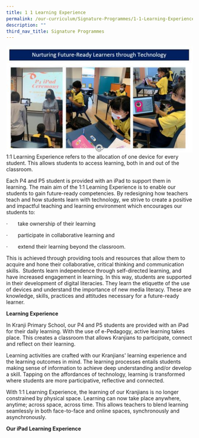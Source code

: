 ```yaml
---
title: 1 1 Learning Experience
permalink: /our-curriculum/Signature-Programmes/1-1-Learning-Experience/
description: ""
third_nav_title: Signature Programmes
---
```

![](/images/Our%20Curriculum/Signature%20Programmes/11%20Learning%20Experience/11%20Learning%20Experience/L1.jpg)
1:1 Learning Experience refers to the allocation of one device for every student. This allows students to access learning, both in and out of the classroom.

Each P4 and P5 student is provided with an iPad to support them in learning. The main aim of the 1:1 Learning Experience is to enable our students to gain future-ready competencies. By redesigning how teachers teach and how students learn with technology, we strive to create a positive and impactful teaching and learning environment which encourages our students to:

·       take ownership of their learning

·       participate in collaborative learning and

·       extend their learning beyond the classroom.

This is achieved through providing tools and resources that allow them to acquire and hone their collaborative, critical thinking and communication skills.  Students learn independence through self-directed learning, and have increased engagement in learning. In this way, students are supported in their development of digital literacies. They learn the etiquette of the use of devices and understand the importance of new media literacy. These are knowledge, skills, practices and attitudes necessary for a future-ready learner.   

  
**Learning Experience**  
  

In Kranji Primary School, our P4 and P5 students are provided with an iPad for their daily learning. With the use of e-Pedagogy, active learning takes place. This creates a classroom that allows Kranjians to participate, connect and reflect on their learning. 

Learning activities are crafted with our Kranjians' learning experience and the learning outcomes in mind. The learning processes entails students making sense of information to achieve deep understanding and/or develop a skill. Tapping on the affordances of technology, learning is transformed where students are more participative, reflective and connected. 

  

With 1:1 Learning Experience, the learning of our Kranjians is no longer constrained by physical space. Learning can now take place anywhere, anytime; across space, across time. This allows teachers to blend learning seamlessly in both face-to-face and online spaces, synchronously and asynchronously.   
  
  
  
  
**Our iPad Learning Experience**